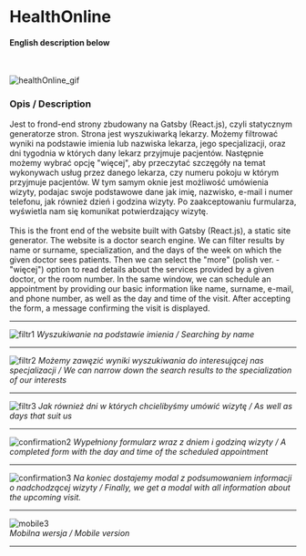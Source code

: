 # HealthOnline
#### English description below

<br>

![healthOnline_gif](https://github.com/Kicknee/HealthOnline/assets/47301333/a2e8607b-1bdf-4e3d-90ca-458b9d2dcd7c)

### Opis / Description

Jest to frond-end strony zbudowany na Gatsby (React.js), czyli statycznym generatorze stron. Strona jest wyszukiwarką lekarzy. Możemy filtrować wyniki na podstawie imienia lub nazwiska lekarza, jego specjalizacji, oraz dni tygodnia w których dany lekarz przyjmuje pacjentów. Następnie możemy wybrać opcję "więcej", aby przeczytać szczęgóły na temat wykonywach usług przez danego lekarza, czy numeru pokoju w którym przyjmuje pacjentów. W tym samym oknie jest możliwość umówienia wizyty, podajac swoje podstawowe dane jak imię, nazwisko, e-mail i numer telefonu, jak również dzień i godzina wizyty. Po zaakceptowaniu furmularza, wyświetla nam się komunikat potwierdzający wizytę.
<br><br>
This is the front end of the website built with Gatsby (React.js), a static site generator. The website is a doctor search engine. We can filter results by name or surname, specialization, and the days of the week on which the given doctor sees patients. Then we can select the "more" (polish ver. - "więcej") option to read details about the services provided by a given doctor, or the room number. In the same window, we can schedule an appointment by providing our basic information like name, surname, e-mail, and phone number, as well as the day and time of the visit. After accepting the form, a message confirming the visit is displayed.

---

![filtr1](https://github.com/Kicknee/HealthOnline/assets/47301333/0f598d39-ade6-4909-9173-55e77675f521)
*Wyszukiwanie na podstawie imienia / Searching by name*

---

![filtr2](https://github.com/Kicknee/HealthOnline/assets/47301333/8192918e-4f4f-4342-912a-39ecc07390a5)
*Możemy zawęzić wyniki wyszukiwania do interesującej nas specjalizacji / We can narrow down the search results to the specialization of our interests*

---

![filtr3](https://github.com/Kicknee/HealthOnline/assets/47301333/dbcda6b3-5a03-4e20-b1fd-ef1e96548511)
*Jak również dni w których chcielibyśmy umówić wizytę / As well as days that suit us*

---

![confirmation2](https://github.com/Kicknee/HealthOnline/assets/47301333/c5a948b9-a92e-48dd-80d5-55d51bc50c18)
*Wypełniony formularz wraz z dniem i godziną wizyty / A completed form with the day and time of the scheduled appointment*

---

![confirmation3](https://github.com/Kicknee/HealthOnline/assets/47301333/650a085b-4912-4aa5-a0e5-71bce2b960a4)
*Na koniec dostajemy modal z podsumowaniem informacji o nadchodzącej wizyty / 
Finally, we get a modal with all information about the upcoming visit.*

---

![mobile3](https://github.com/Kicknee/HealthOnline/assets/47301333/a4c0c7cd-8bd0-4348-b863-2a3fce3caa62)
<br>*Mobilna wersja / Mobile version*

---
